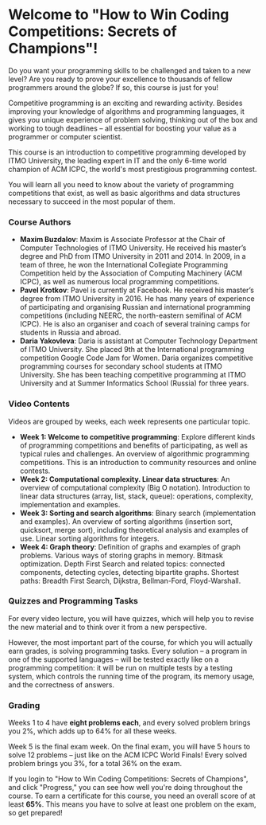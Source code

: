 # Welcome to "How to Win Coding Competitions: Secrets of Champions"!

Do you want your programming skills to be challenged and taken to a new level? Are you ready to prove your excellence to thousands of fellow programmers around the globe? If so, this course is just for you!

Competitive programming is an exciting and rewarding activity. Besides improving your knowledge of algorithms and programming languages, it gives you unique experience of problem solving, thinking out of the box and working to tough deadlines – all essential for boosting your value as a programmer or computer scientist.

This course is an introduction to competitive programming developed by ITMO University, the leading expert in IT and the only 6-time world champion of ACM ICPC, the world's most prestigious programming contest.

You will learn all you need to know about the variety of programming competitions that exist, as well as basic algorithms and data structures necessary to succeed in the most popular of them.

### Course Authors

* **Maxim Buzdalov**: Maxim is Associate Professor at the Chair of Computer Technologies of ITMO University. He received his master’s degree and PhD from ITMO University in 2011 and 2014. In 2009, in a team of three, he won the International Collegiate Programming Competition held by the Association of Computing Machinery (ACM ICPC), as well as numerous local programming competitions.
* **Pavel Krotkov**: Pavel is currently at Facebook. He received his master’s degree from ITMO University in 2016. He has many years of experience of participating and organising Russian and international programming competitions (including NEERC, the north-eastern semifinal of ACM ICPC). He is also an organiser and coach of several training camps for students in Russia and abroad.
* **Daria Yakovleva**: Daria is assistant at Computer Technology Department of ITMO University. She placed 9th at the International programming competition Google Code Jam for Women. Daria organizes competitive programming courses for secondary school students at ITMO University. She has been teaching competitive programming at ITMO University and at Summer Informatics School (Russia) for three years.

### Video Contents

Videos are grouped by weeks, each week represents one particular topic.

* **Week 1: Welcome to competitive programming**: Explore different kinds of programming competitions and benefits of participating, as well as typical rules and challenges. An overview of algorithmic programming competitions. This is an introduction to community resources and online contests.
* **Week 2: Computational complexity. Linear data structures**: An overview of computational complexity (Big O notation). Introduction to linear data structures (array, list, stack, queue): operations, complexity, implementation and examples.
* **Week 3: Sorting and search algorithms**: Binary search (implementation and examples). An overview of sorting algorithms (insertion sort, quicksort, merge sort), including theoretical analysis and examples of use. Linear sorting algorithms for integers.
* **Week 4: Graph theory**: Definition of graphs and examples of graph problems. Various ways of storing graphs in memory. Bitmask optimization. Depth First Search and related topics: connected components, detecting cycles, detecting bipartite graphs. Shortest paths: Breadth First Search, Dijkstra, Bellman-Ford, Floyd-Warshall.

### Quizzes and Programming Tasks

For every video lecture, you will have quizzes, which will help you to revise the new material and to think over it from a new perspective.

However, the most important part of the course, for which you will actually earn grades, is solving programming tasks. Every solution – a program in one of the supported languages – will be tested exactly like on a programming competition: it will be run on multiple tests by a testing system, which controls the running time of the program, its memory usage, and the correctness of answers.

### Grading

Weeks 1 to 4 have **eight problems each**, and every solved problem brings you 2%, which adds up to 64% for all these weeks.

Week 5 is the final exam week. On the final exam, you will have 5 hours to solve 12 problems – just like on the ACM ICPC World Finals! Every solved problem brings you 3%, for a total 36% on the exam.

If you login to "How to Win Coding Competitions: Secrets of Champions", and click "Progress," you can see how well you're doing throughout the course. To earn a certificate for this course, you need an overall score of at least **65%**. This means you have to solve at least one problem on the exam, so get prepared!